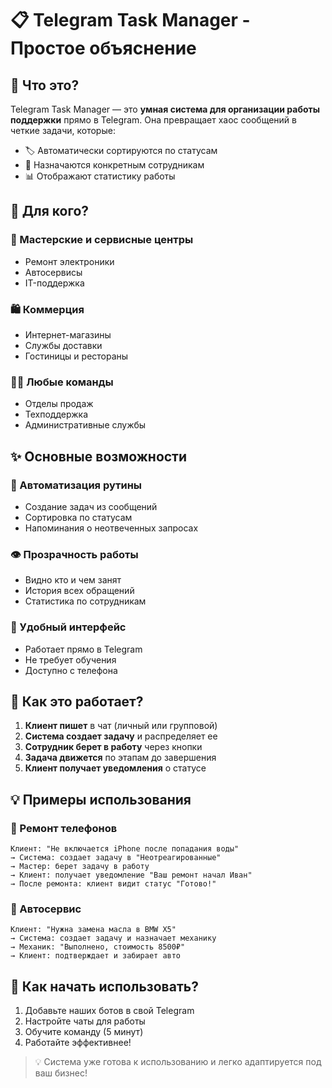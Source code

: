 # 📋 Telegram Task Manager - Простое объяснение

## 🤔 Что это?
Telegram Task Manager — это **умная система для организации работы поддержки** прямо в Telegram. Она превращает хаос сообщений в четкие задачи, которые:

- 🏷️ Автоматически сортируются по статусам
- 👥 Назначаются конкретным сотрудникам
- 📊 Отображают статистику работы

## 🎯 Для кого?

### 🔧 Мастерские и сервисные центры
- Ремонт электроники
- Автосервисы
- IT-поддержка

### 🛍️ Коммерция
- Интернет-магазины
- Службы доставки
- Гостиницы и рестораны

### 👨‍💼 Любые команды
- Отделы продаж
- Техподдержка
- Административные службы

## ✨ Основные возможности

### 📌 Автоматизация рутины
- Создание задач из сообщений
- Сортировка по статусам
- Напоминания о неотвеченных запросах

### 👁️ Прозрачность работы
- Видно кто и чем занят
- История всех обращений
- Статистика по сотрудникам

### 📱 Удобный интерфейс
- Работает прямо в Telegram
- Не требует обучения
- Доступно с телефона

## 🚀 Как это работает?
1. **Клиент пишет** в чат (личный или групповой)
2. **Система создает задачу** и распределяет ее
3. **Сотрудник берет в работу** через кнопки
4. **Задача движется** по этапам до завершения
5. **Клиент получает уведомления** о статусе

## 💡 Примеры использования

### 📱 Ремонт телефонов
```
Клиент: "Не включается iPhone после попадания воды"
→ Система: создает задачу в "Неотреагированные"
→ Мастер: берет задачу в работу
→ Клиент: получает уведомление "Ваш ремонт начал Иван"
→ После ремонта: клиент видит статус "Готово!"
```

### 🚗 Автосервис
```
Клиент: "Нужна замена масла в BMW X5"
→ Система: создает задачу и назначает механику
→ Механик: "Выполнено, стоимость 8500₽"
→ Клиент: подтверждает и забирает авто
```

## 📲 Как начать использовать?
1. Добавьте наших ботов в свой Telegram
2. Настройте чаты для работы
3. Обучите команду (5 минут)
4. Работайте эффективнее!

> 💡 Система уже готова к использованию и легко адаптируется под ваш бизнес!

